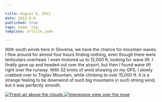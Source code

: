 ```yaml
---

title: August 6, 2012
date: 2012-8-6
published: true
tags: home, log
template: article.jade

---
```


With south winds here in Slovenia, we have the chance for mountain waves.  I flew around for almost four hours finding nothing, even though there were lenticulars overhead.  I even motored us to 12,000 ft, looking for wave lift.  I finally gave up and headed out over the airport, but then I found wave lift right over the runway.  With 32 knots of wind showing on my GPS, I slowly crabbed over to Triglav Mountain, while climbing to over 15,000 ft.  It is a strange feeling to be downwind of such big mountains in such strong wind, but it was perfectly smooth. 


<div class="photoset">

<a href="/articles/8-6-12/open.jpg" rel="gal-8-6-12" title="Fresh air above the clouds">
  <img src="/articles/8-6-12/thumbs/open.jpg" alt= "Fresh air above the clouds" \>
</a>

<a href="/articles/8-6-12/over_the_nose.jpg" rel="gal-8-6-12" title="Impressive view over the nose">
  <img src="/articles/8-6-12/thumbs/over_the_nose.jpg" alt= "Impressive view over the nose" \>
</a>

</div>


